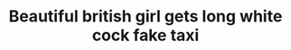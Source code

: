 ---
layout: post
title: Beautiful british girl gets long white cock fake taxi
duration: '10:02'
view: 109
rate: 2
video: 'https://flashservice.xvideos.com/embedframe/22876835'
priority: 0.9
changefreq: daily
---